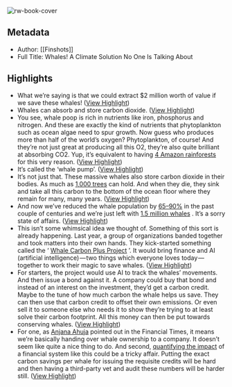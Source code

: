 ![rw-book-cover](https://readwise-assets.s3.amazonaws.com/static/images/article1.be68295a7e40.png)

## Metadata
- Author: [[Finshots]]
- Full Title: Whales! A Climate Solution No One Is Talking About

## Highlights
- What we’re saying is that we could extract $2 million worth of value if we save these whales! ([View Highlight](https://read.readwise.io/read/01gzp5ewwbh7pzjtm8wj9ktfa3))
- Whales can absorb and store carbon dioxide. ([View Highlight](https://read.readwise.io/read/01gzp5fdyem2bj1ja0a2wg5d5f))
- You see, whale poop is rich in nutrients like iron, phosphorus and nitrogen. And these are exactly the kind of nutrients that phytoplankton such as ocean algae need to spur growth. Now guess who produces more than half of the world’s oxygen? Phytoplankton, of course! And they’re not just great at producing all this O2, they’re also quite brilliant at absorbing CO2. Yup, it’s equivalent to having [4 Amazon rainforests](https://rn619dmj.r.us-east-1.awstrack.me/L0/https:%2F%2Fwww.ft.com%2Fcontent%2Fb8ec1997-67d0-42a7-a7bb-ff8e2dd02a90/1/01000187ea35c5ab-af995b46-86a4-4428-aa4b-02092ab8fb6d-000000/8ADAztlqCNHSmd5uKHtJoOvabto=320) for this very reason. ([View Highlight](https://read.readwise.io/read/01gzp5fxn0kwmtmjczyyd7q1fj))
- It’s called the ‘whale pump’. ([View Highlight](https://read.readwise.io/read/01gzp5gkjnqpnd3yvpbqj1vax5))
- It’s not just that. These massive whales also store carbon dioxide in their bodies. As much as [1,000 trees](https://rn619dmj.r.us-east-1.awstrack.me/L0/https:%2F%2Fwww.scientificamerican.com%2Farticle%2Fcan-putting-a-price-on-a-whale-save-the-environment%2F/2/01000187ea35c5ab-af995b46-86a4-4428-aa4b-02092ab8fb6d-000000/aXCG7Wlnr5NZVm9yp5aZGPfBn5E=320) can hold. And when they die, they sink and take all this carbon to the bottom of the ocean floor where they remain for many, many years. ([View Highlight](https://read.readwise.io/read/01gzp5gx0gjt7m0ggajxdywcwr))
- And now we’ve reduced the whale population by [65–90%](https://rn619dmj.r.us-east-1.awstrack.me/L0/https:%2F%2Fwww.bbc.com%2Ffuture%2Farticle%2F20210119-why-saving-whales-can-help-fight-climate-change/1/01000187ea35c5ab-af995b46-86a4-4428-aa4b-02092ab8fb6d-000000/YVG9U_oih729J3pmcyXeAzaB15k=320) in the past couple of centuries and we’re just left with [1.5 million whales](https://rn619dmj.r.us-east-1.awstrack.me/L0/https:%2F%2Fa-z-animals.com%2Fblog%2Fhow-many-whales-are-left-in-the-world%2F/1/01000187ea35c5ab-af995b46-86a4-4428-aa4b-02092ab8fb6d-000000/y4VfkOIGpNclSSqSKilhFch2cG8=320) . It’s a sorry state of affairs. ([View Highlight](https://read.readwise.io/read/01gzp5hqwp2fwtt60y75ddqacf))
- This isn’t some whimsical idea we thought of. Something of this sort is already happening. Last year, a group of organizations banded together and took matters into their own hands. They kick-started something called the ‘ [Whale Carbon Plus Project](https://rn619dmj.r.us-east-1.awstrack.me/L0/https:%2F%2Fthewhalecarbonplusproject.com%2F/1/01000187ea35c5ab-af995b46-86a4-4428-aa4b-02092ab8fb6d-000000/5AogivsV64Py6jkR7sV_xX9bodE=320) ’. It would bring finance and AI (artificial intelligence) — two things which everyone loves today — together to work their magic to save whales. ([View Highlight](https://read.readwise.io/read/01gzp6231ndk1dkqb9n3gxdndj))
- For starters, the project would use AI to track the whales’ movements. And then issue a bond against it. A company could buy that bond and instead of an interest on the investment, they’d get a carbon credit. Maybe to the tune of how much carbon the whale helps us save. They can then use that carbon credit to offset their own emissions. Or even sell it to someone else who needs it to show they’re trying to at least solve their carbon footprint. All this money can then be put towards conserving whales. ([View Highlight](https://read.readwise.io/read/01gzpa9m3jmv9g1aat0q3nez9t))
- For one, as [Anjana Ahuja](https://rn619dmj.r.us-east-1.awstrack.me/L0/https:%2F%2Fwww.ft.com%2Fcontent%2Fb8ec1997-67d0-42a7-a7bb-ff8e2dd02a90/2/01000187ea35c5ab-af995b46-86a4-4428-aa4b-02092ab8fb6d-000000/BAB9bJUPsLfVcR4GbcARD3B47Jg=320) pointed out in the Financial Times, it means we’re basically handing over whale ownership to a company. It doesn’t seem like quite a nice thing to do. And second, [quantifying the impact](https://rn619dmj.r.us-east-1.awstrack.me/L0/https:%2F%2Fwww.ft.com%2Fcontent%2Fb8ec1997-67d0-42a7-a7bb-ff8e2dd02a90/3/01000187ea35c5ab-af995b46-86a4-4428-aa4b-02092ab8fb6d-000000/UBmA9A546mavY8gEKJoXGvpGQaA=320) of a financial system like this could be a tricky affair. Putting the exact carbon savings per whale for issuing the requisite credits will be hard and then having a third-party vet and audit these numbers will be harder still. ([View Highlight](https://read.readwise.io/read/01gzpaafn61fdp5rqr67pxfcff))
